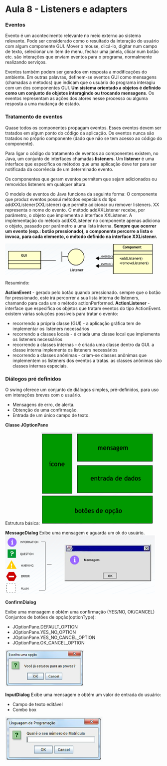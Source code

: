 # Aula 8 -  Listeners e adapters 
 

### Eventos 

Evento é um acontecimento relevante no meio externo ao sistema relevante. Pode ser considerado como o resultado da interação do usuário com algum componente GUI. Mover o mouse, clicá-lo, digitar num campo de texto, selecionar um item de menu, fechar uma janela, clicar num botão etc. são interações que enviam eventos para o programa, normalmente realizando serviços.  


Eventos também podem ser gerados em resposta a modificações do ambiente. Em outras palavras, definem-se eventos GUI como mensagens (chamadas a métodos) que indicam que o usuário do programa interagiu com um dos componentes GUI. 
**Um sistema orientado a objetos é definido como um conjunto de objetos interagindo ou trocando mensagens**. Os eventos representam as ações dos atores nesse processo ou alguma resposta a uma mudança de estado. 
 

### Tratamento de eventos 
Quase todos os componentes propagam eventos. Esses eventos devem ser tratados em algum ponto do código da aplicação. Os eventos nunca são tratados no próprio componente (dado que não se tem acesso ao código do componente).  

Para ligar o código do tratamento de eventos ao componentes existem, no Java, um conjunto de interfaces chamadas **listeners**. Um **listener** é uma interface que especifica os métodos que uma aplicação deve ter para ser notificada da ocorrência de um determinado evento.  

Os componentes que geram eventos permitem que sejam adicionados ou removidos listeners em qualquer altura.  

O modelo de eventos do Java funciona da seguinte forma: O componente que produz eventos possui métodos especiais do tipo addXXListener(XXListener) que permite adicionar ou remover listeners. XX representa o nome do evento. O método addXXListener recebe, por parâmetro, o objeto que implementa a interface XXListener. A implementação do método addXXListener no componente apenas adiciona o objeto, passado por parâmetro a uma lista interna. **Sempre que ocorrer um evento (exp.: botão pressionado), o componente percorre a lista e invoca, para cada elemento, o método definido na interface XXListener.**

![](/media/Linguagem_de_Programacao-Java/Aula8/listener.png)

Resumindo:  

**ActionEvent** - gerado pelo botão quando pressionado. sempre que o botão for pressionado, este irá percorrer a sua lista interna de listeners, chamando para cada um o método actionPerformed. 
**ActionListener** - interface que especifica os objetos que tratam eventos do tipo ActionEvent. existem várias soluções possíveis para tratar o evento: 
* recorrendo a própria classe (GUI) - a aplicação gráfica tem de implementar os listeners necessários 
* recorrendo a classes locais - é criada uma classe local que implementa os listeners necessários 
* recorrendo a classes internas - é criada uma classe dentro da GUI. a classe interna implementa os listeners necessários 
* recorrendo a classes anônimas - criam-se classes anônimas que implementem os listeners dos eventos a tratas. as classes anônimas são classes internas especiais. 
 

### Diálogos pré definidos 

O swing oferece um conjunto de diálogos simples, pré-definidos, para uso em interações breves com o usuário. 
* Mensagens de erro, de alerta. 
* Obtenção de uma confirmação. 
* Entrada de um único campo de texto. 

**Classe JOptionPane**

Estrutura básica: 
![](/media/Linguagem_de_Programacao-Java/Aula8/estruturaJOptionPane.png)


**MessageDialog** 
Exibe uma mensagem e aguarda um ok do usuário.  
![](/media/Linguagem_de_Programacao-Java/Aula8/messageDialog.png)


**ConfirmDialog**

Exibe uma mensagem e obtém uma confirmação (YES/NO, OK/CANCEL)  
Conjuntos de botões de opção(optionType):  

- JOptionPane.DEFAULT_OPTION  
- JOptionPane.YES_NO_OPTION  
- JOptionPane.YES_NO_CANCEL_OPTION  
- JOptionPane.OK_CANCEL_OPTION 

![](/media/Linguagem_de_Programacao-Java/Aula8/confirmDialog.png)


**InputDialog** 
Exibe uma mensagem e obtém um valor de entrada do usuário: 
* Campo de texto editável 
* Combo box 

![](/media/Linguagem_de_Programacao-Java/Aula8/inputDialog.png)

 

 
